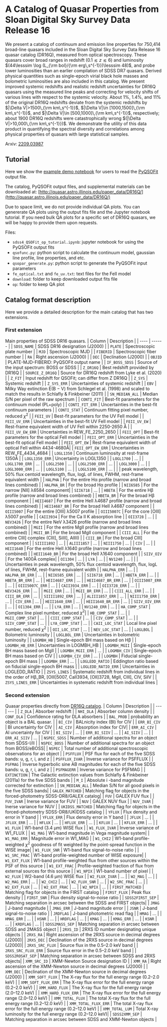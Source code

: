 # A Catalog of Quasar Properties from Sloan Digital Sky Survey Data Release 16


We present a catalog of continuum and emission line properties for 750,414 broad-line quasars included in the Sloan Digital Sky Survey Data Release 16 quasar catalog (DR16Q), measured from optical spectroscopy. These quasars cover broad ranges in redshift $(0.1 \lesssim z \lesssim 6)$ and luminosity $(44\lesssim \log (L_{\rm bol}/{\rm erg\,s^{-1}})\lesssim 48)$, and probe lower luminosities than an earlier compilation of SDSS DR7 quasars. Derived physical quantities such as single-epoch virial black hole masses and bolometric luminosities are also included in this catalog. We present improved systemic redshifts and realistic redshift uncertainties for DR16Q quasars using the measured line peaks and correcting for velocity shifts of various lines with respect to the systemic velocity. About 1%, 1.4%, and 11% of the original DR16Q redshifts deviate from the systemic redshifts by $|\Delta V|>1500\,{\rm km\,s^{-1}}$, $|\Delta V|\in [1000,1500]\,{\rm km\,s^{-1}}$, and $|\Delta V|\in [500,1000]\,{\rm km\,s^{-1}}$, respectively; about $1900$ DR16Q redshifts were catastrophically wrong $(|\Delta V|>10,000\,{\rm km\,s^{-1}})$. We demonstrate the utility of this data product in quantifying the spectral diversity and correlations among physical properties of quasars with large statistical samples. 

Arxiv: [2209.03987](https://arxiv.org/abs/2209.03987)

## Tutorial

Here we show the [example demo notebook](https://github.com/QiaoyaWu/sdss4_dr16q_tutorial/blob/main/sdss4_QSOFit_op_tutorial.ipynb) for users to read the [PyQSOFit](https://github.com/legolason/PyQSOFit) output file.

The catalog, PyQSOFit output files, and supplemental materials can be downloaded at: [http://quasar.astro.illinois.edu/paper_data/DR16Q/](http://quasar.astro.illinois.edu/paper_data/DR16Q/)

Due to space limit, we do not provide individual QA plots. You can genererate QA plots using the output fits file and the Jupyter notebook tutorial. If you need bulk QA plots for a specific set of DR16Q quasars, we will be happy to provide them upon requests. 

Files:
- `sdss4_QSOFit_op_tutorial.ipynb`: jupyter notebook for using the PyQSOFit output fits
- `qsofunc.py`: python script to calculate the continuum model, gaussian line profile, line properties, and etc.
- `qsopar_generate.py`: python script to generate the PyQSOFit input parameters
- `fe_optical.txt` and `fe_uv.txt`: text files for the FeII model
- `download`: folder to keep downloaded output fits file
- `op`: folder to keep QA plot

## Catalog format description
Here we provide a detailed description for the main catalog that has two extensions.

### First extension
Main properties of SDSS DR16 quasars.
| Column | Description |
| ---- | ------ |
| `SDSS_NAME` | SDSS DR16 designation (J2000) |
| `PLATE` | Spectroscopic plate number |
| `MJD` | Spectroscopic MJD |
| `FIBERID` | Spectroscopic fiber number |
| `RA` | Right ascension (J2000) |
| `DEC` | Declination (J2000) |
| `OBJID` | PLATE-MJD-FIBERID: PyQSOFit output name |
| `IF_BOSS_SDSS` | Source of the input spectrum: BOSS or SDSS |
| `Z_DR16Q` | Best redshift provided by DR16Q |
| `SOURCE_Z_DR16Q` | Source for DR16Q redshift from Lyke et al. (2020) |
| `Z_FIT` | Input redshift for QSOFit; can differ from Z DR16Q |
| `Z_SYS` | Systemic redshift |
| `Z_SYS_ERR` | Uncertainties of systemic redshift |
| `EBV` | Milky Way extinction E(B − V) from Schlegel et al. (1998) and scaled to match the results in Schlafly & Finkbeiner (2011) |
| `SN_MEDIAN_ALL` | Median S/N per pixel of the raw spectrum |
| `CONTI_FIT` | Best-fit parameters for the continuum model (PL+poly) |
| `CONTI_FIT_ERR` | Uncertainties in the best-fit continuum parameters |
| `CONTI_STAT` | Continuum fitting pixel number, reduced $\chi^2$ |
| `FEII_UV` | Best-fit parameters for the UV FeII model |
| `FEII_UV_ERR` | Uncertainties in the best-fit UV FeII model |
| `FEII_UV_EW` | Rest-frame equivalent width of UV FeII within 2250-2650 Å |
| `FEII_UV_EW_ERR` | Uncertainties in REW_FE_2250_2650 |
| `FEII_OPT` | Best-fit parameters for the optical FeII model |
| `FEII_OPT_ERR` | Uncertainties in the best-fit optical FeII model |
| `FEII_OPT_EW` | Rest-frame equivalent width of optical FeII within 4434-4680Å|
| `FEII_OPT_EW_ERR` | Uncertainties in REW_FE_4434_4684 |
| `LOGL1350` | Continuum luminosity at rest-frame 1350Å |
| `LOGL1350_ERR` | Uncertainty in LOGL1350 |
| `LOGL1700` | ... |
| `LOGL1700_ERR` | ... |
| `LOGL2500` | ... |
| `LOGL2500_ERR` | ... |
| `LOGL3000` | ... |
| `LOGL3000_ERR` | ... |
| `LOGL5100` | ... |
| `LOGL5100_ERR` | ... |
|  | peak wavelength, 50% flux centoid wavelength, flux, logL of lines, FWHM, rest-frame equivalent width |
| `HALPHA` | For the entire Hα profile (narrow and broad lines combined) |
| `HALPHA_BR` | For the broad Hα profile |
| `NII6585` | For the narrow [NII] λ6584 component|
| `SII6718` | ... |
| `HBETA` | For the entire Hβ profile (narrow and broad lines combined) |
| `HBETA_BR` | For the broad Hβ component |
| `HEII4687` | For the entire HeII λ4687 profile (narrow and broad lines combined) |
| `HEII4687_BR` | For the broad HeII λ4687 component | 
| `OIII5007` | For the entire [OIII] λ5007 profile | 
| `OIII5007C` | For the core [OIII] λ5007 profile | 
| `CAII3934` | For the Ca II K absorption line |
| `OII3728` | ... |
| `NEV3426` | For the entire NeV λ3426 profile (narrow and broad lines combined) |
| `MGII` | For the entire MgII profile (narrow and broad lines combined) |
| `MGII_BR` | For the broad MgII component | 
| `CIII_ALL` | For the entire CIII] complex (CIII], SiIII], AlIII) |
| `CIII_BR` | For the broad CIII] component |
| `SIIII1892` | ... |
| `ALIII1857` | ... |
| `NIII1750` | ... |
| `CIV` | ... |
| `HEII1640` | For the entire HeII λ1640 profile (narrow and broad lines combined) |
| `HEII1640_BR` | For the broad HeII λ1640 component | 
| `SIIV_OIV` | For the 1400Å complex|
| `OI1304` | ... |
| `LYA` | ... |
| `NV1240` | ... |
| | Uncertainties in peak wavelength, 50% flux centoid wavelength, flux, logL of lines, FWHM, rest-frame equivalent width |
| `HALPHA_ERR` | ... |
| `HALPHA_BR_ERR` | ... |
| `NII6585_ERR` | ... |
| `SII6718_ERR` | ... |
| `HBETA_ERR` | ... |
| `HBETA_BR_ERR` | ... |
| `HEII4687_ERR` | ... |
| `HEII4687_BR_ERR` | ... |
| `OIII5007_ERR` | ... |
| `OIII5007C_ERR` | ... |
| `CAII3934_ERR` | ... |
| `OII3728_ERR` | ... |
| `NEV3426_ERR` | ... |
| `MGII_ERR` | ... |
| `MGII_BR_ERR` | ... |
| `CIII_ALL_ERR` | ... |
| `CIII_BR_ERR` | ... |
| `SIIII1892_ERR` | ... |
| `ALIII1857_ERR` | ... |
| `NIII1750_ERR` | ... |
| `CIV_ERR` | ... |
| `HEII1640_ERR` | ... |
| `HEII1640_BR_ERR` | ... |
| `SIIV_OIV_ERR` | ... |
| `OI1304_ERR` | ... |
| `LYA_ERR` | ... |
| `NV1240_ERR` | ... |
| `HA_COMP_STAT` | Complex line pixel number, reduced $\chi^2$|
| `HB_COMP_STAT` | ... |
| `MGII_COMP_STAT` | ... |
| `CIII_COMP_STAT` | ... |
| `CIV_COMP_STAT` | ... |
| `SIIV_COMP_STAT` | ... |
| `LYA_COMP_STAT` | ... |
| `CAII_LOC_STAT` | Local line pixel number, reduced $\chi^2$ |
| `OII_LOC_STAT` | ... |
| `NEV_LOC_STAT` | ... |
| `LOGLBOL` | Bolometric luminosity |
| `LOGLBOL_ERR` | Uncertainties in bolometric luminosity |
| `LOGMBH_HB` | Single-epoch BH mass based on Hβ |
| `LOGMBH_HB_ERR` | Uncertainties in LOGMBH_HB |
| `LOGMBH_MGII` | Single-epoch BH mass based on MgII |
| `LOGMBH_MGII_ERR` | ... |
| `LOGMBH_CIV` | Single-epoch BH mass based on CIV |
| `LOGMBH_CIV_ERR` | ... |
| `LOGMBH` | Fiducial single-epoch BH mass |
| `LOGMBH_ERR` | ... |
| `LOGLEDD_RATIO` | Eddington ratio based on fiducial single-epoch BH mass |
| `LOGLEDD_RATIO_ERR` | Uncertainties in LOGLEDD_RATIO |
| `ZSYS_LINES` | Systematic redshift from individual lines in the order of Hβ_BR, [OIII]5007, CaII3934, [OII]3728, MgII, CIII], CIV, SiIV |
| `ZSYS_LINES_ERR` | Uncertainties in systematic redshift from individual lines |


### Second extension
Quasar properties directly from [DR16Q catalog](https://www.sdss.org/dr16/algorithms/qso_catalog/).
| Column | Description |
| --- | --- | 
| `Z_DLA` | Absorber redshift |
| `NHI_DLA` | Absorber column density |
| `CONF_DLA` | Confidence rating for DLA absorbers |
| `BAL_PROB` | probability an object is a BAL quasar. |
| `BI_CIV` | BALnicity index (BI) for CIV |
| `ERR_BI_CIV` | BI uncertainty for CIV |
| `AI_CIV` | Absorption index for CIV|
| `ERR_AI_CIV` | AI uncertainty for CIV |
| `BI_SIIV` | ... |
| `ERR_BI_SIIV` | ... |
| `AI_SIIV` | ... |
| `ERR_AI_SIIV` | ... |
| `NSPEC_SDSS` | Number of additional spectra for an object from SDSS-I/II  |
| `NSPEC_BOSS` | Number of additional spectra for an object from BOSS/eBOSS|
| `NSPEC` | Total number of additional spectroscopic observations for an object |
| `PSFFLUX` | PSF flux for each of the five SDSS bands: u, g, r, i, and z |
| `PSFFLUX_IVAR` | Inverse variance for PSFFLUX |
| `PSFMAG` | Inverse hyperbolic sine AB magnitudes for each of the five SDSS bands: u, g, r, i, and z |
| `PSFMAGERR` | Inverse variance for PSFMAG |
| `EXTINCTION` | The Galactic extinction values from Schlafly & Finkbeiner (2011a) for the five SDSS bands |
| `M_I` | Absolute i -band magnitude corrected for extinction |
| `SN_MEDIAN_ALL` | Median S/N for all good pixels in the five SDSS bands|
| `GALEX_MATCHED` | Matching flag for objects in the forced-photometry SDSS-DR8/GALEX catalog|
| `FUV` | GALEX FUV flux |
| `FUV_IVAR` | Inerse variance for FUV |
| `NUV` | GALEX NUV flux | 
| `NUV_IVAR` | Inerse variance for NUV |
| `UKIDSS_MATCHED` | Matching flag for objects in the forced-photometry SDSS-DR8/UKIDSS catalog |
| `YFLUX` | Flux density and error in Y band |
| `YFLUX_ERR` | Flux density error in Y band |
| `JFLUX` | ... |
| `JFLUX_ERR` | ... |
| `HFLUX` | ... |
| `HFLUX_ERR` | ... |
| `KFLUX` | ... |
| `KFLUX_ERR` | ... |
| `W1_FLUX` | W1-band (3.4 μm) WISE flux |
| `W1_FLUX_IVAR` | Inverse variance of W1_FLUX |
| `W1_MAG` | W1-band magnitude in Vega magnitude system|
| `W1_MAG_ERR` | Magnitude error in W1_MAG |
| `W1_CHI2` | W1-band profile-weighted $\chi^2$ goodness of fit weighted by the point-spread function in the WISE image|
| `W1_FLUX_SNR` | W1-band flux signal-to-noise ratio |
| `W1_SRC_FRAC` | W1-band profile-weighted number of WISE exposure|
| `W1_EXT_FLUX` | W1-band profile-weighted flux from other sources within the PSF of this source |
| `W1_EXT_FRAC` | Profile-weighted fraction of flux from external sources for this source |
| `W1_NPIX` | W1-band number of pixel |
| `W2_FLUX` | W2-band (4.6 μm) WISE flux |
| `W2_FLUX_IVAR` | ... |
| `W2_MAG` | ... |
| `W2_MAG_ERR` | ... |
| `W2_CHI2` | ... |
| `W2_FLUX_SNR` | ... |
| `W2_SRC_FRAC` | ... |
| `W2_EXT_FLUX` | ... |
| `W2_EXT_FRAC` | ... |
| `W2_NPIX` | ... |
| `FIRST_MATCHED` | Matching flag for objects in the FIRST catalog |
| `FIRST_FLUX` | Peak flux density |
| `FIRST_SNR` | Flux density signal-to-noise ratio |
| `SDSS2FIRST_SEP` | Matching separation in arcsec between the SDSS and FIRST objects|
| `JMAG` | J-band magnitude |
| `JMAG_ERR` | J-band magnitude error |
| `JSNR` | J-band signal-to-noise ratio |
| `JRDFLAG` | J-band photometric read flag |
| `HMAG` | ... |
| `HMAG_ERR` | ... |
| `HSNR` | ... |
| `HRDFLAG` | ... |
| `KMAG` | ... |
| `KMAG_ERR` | ... |
| `KSNR` | ... |
| `KRDFLAG` | ... |
| `SDSS2MASS_SEP` | Matching separation in arcsec between SDSS and 2MASS object |
| `2RXS_ID` | 2RXS ID number designating unique objects | 
| `2RXS_RA` | Right ascension of the 2RXS source in decimal degrees (J2000)|
| `2RXS_DEC` | Declination of the 2RXS source in decimal degrees (J2000)|
| `2RXS_SRC_FLUX` | Source flux in the 0.5–2.0 keV band |
| `2RXS_SRC_FLUX_ERR` | Source flux error in the 0.5–2.0 keV band |
| `SDSS2ROSAT_SEP` | Matching separation in arcsec between SDSS and 2RXS objects|
| `XMM_SRC_ID` | XMM-Newton Source designation ID |
| `XMM_RA` | Right ascension  of the XMM-Newton source in decimal degrees (J2000) |
| `XMM_DEC` | Declination of the XMM-Newton source in decimal degrees (J2000) |
| `XMM_SOFT_FLUX` | The X-ray flux for the full energy range (0.2–2.0 keV) |
| `XMM_SOFT_FLUX_ERR` | The X-ray flux error for the full energy range (0.2–2.0 keV) |
| `XMM_HARD_FLUX` |  The X-ray flux for the full energy range (2.0–12.0 keV) |
| `XMM_HARD_FLUX_ERR` | The X-ray flux error for the full energy range (2.0–12.0 keV) |
| `XMM_TOTAL_FLUX` | The total X-ray flux for the full energy range (0.2–12.0 keV) |
| `XMM_TOTAL_FLUX_ERR` | The total X-ray flux error for the full energy range (0.2–12.0 keV) |
| `XMM_TOTAL_LUM` | Total X-ray luminosity for the full energy range (0.2–12.0 keV)|
| `SDSS2XMM_SEP` | Matching separation in arcsec between SDSS and XMM-Newton objects |
